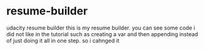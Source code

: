 # resume-builder
udacity resume builder
this is my resume builder.  you can see some code i did not like in the tutorial such as creating a var and then appending instead of just doing it all in one step. so i cahnged it
